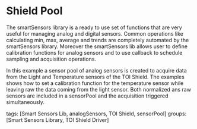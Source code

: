 Shield Pool
===========
The smartSensors library is a ready to use set of functions that are very useful for managing analog and digital sensors.
Common operations like calculating min, max, average and trends are completely automated by the smartSensors library.
Moreover the smartSensors lib allows user to define calibration functions for analog sensors and to use callback to schedule sampling and acquisition operations.

In this example a sensor pool of analog sensors is created to acquire data from the Light and Temperature sensors of the TOI Shield. The examples shows how to set a calibration function for the temperature sensor while leaving raw the data coming from the light sensor.
Both normalized ans raw sensors are included in a sensorPool and the acquisition triggered simultaneously.

tags: [Smart Sensors Lib, analogSensors, TOI Shield, sensorPool]
groups:[Smart Sensors Library, TOI Shield Driver]    